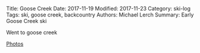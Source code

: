 Title: Goose Creek
Date: 2017-11-19
Modified: 2017-11-23
Category: ski-log
Tags: ski, goose creek, backcountry
Authors: Michael Lerch
Summary: Early Goose Creek ski

Went to goose creek




[Photos](https://photos.app.goo.gl/wCRJpeXc0V4WU9rs1)

